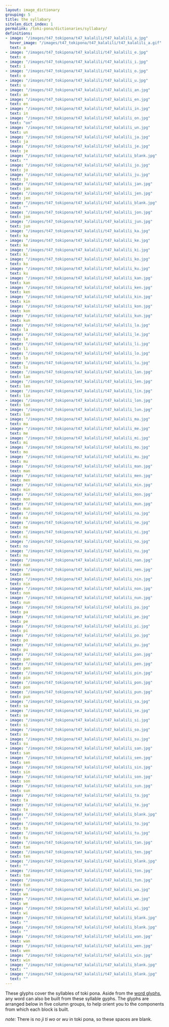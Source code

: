 ```yaml
---
layout: image_dictionary
grouping: 5
title: the syllabary
sitelen_dict_index: 1
permalink: /toki-pona/dictionaries/syllabary/
definitions:
- image: "/images/t47_tokipona/t47_kalalili/t47_kalalili_a.jpg"
  hover_image: "/images/t47_tokipona/t47_kalalili/t47_kalalili_a.gif"
  text: a
- image: "/images/t47_tokipona/t47_kalalili/t47_kalalili_e.jpg"
  text: e
- image: "/images/t47_tokipona/t47_kalalili/t47_kalalili_i.jpg"
  text: i
- image: "/images/t47_tokipona/t47_kalalili/t47_kalalili_o.jpg"
  text: o
- image: "/images/t47_tokipona/t47_kalalili/t47_kalalili_u.jpg"
  text: u
- image: "/images/t47_tokipona/t47_kalalili/t47_kalalili_an.jpg"
  text: an
- image: "/images/t47_tokipona/t47_kalalili/t47_kalalili_en.jpg"
  text: en
- image: "/images/t47_tokipona/t47_kalalili/t47_kalalili_in.jpg"
  text: in
- image: "/images/t47_tokipona/t47_kalalili/t47_kalalili_on.jpg"
  text: "on"
- image: "/images/t47_tokipona/t47_kalalili/t47_kalalili_un.jpg"
  text: un
- image: "/images/t47_tokipona/t47_kalalili/t47_kalalili_ja.jpg"
  text: ja
- image: "/images/t47_tokipona/t47_kalalili/t47_kalalili_je.jpg"
  text: je
- image: "/images/t47_tokipona/t47_kalalili/t47_kalalili_blank.jpg"
  text: ""
- image: "/images/t47_tokipona/t47_kalalili/t47_kalalili_jo.jpg"
  text: jo
- image: "/images/t47_tokipona/t47_kalalili/t47_kalalili_ju.jpg"
  text: ju
- image: "/images/t47_tokipona/t47_kalalili/t47_kalalili_jan.jpg"
  text: jan
- image: "/images/t47_tokipona/t47_kalalili/t47_kalalili_jen.jpg"
  text: jen
- image: "/images/t47_tokipona/t47_kalalili/t47_kalalili_blank.jpg"
  text: ""
- image: "/images/t47_tokipona/t47_kalalili/t47_kalalili_jon.jpg"
  text: jon
- image: "/images/t47_tokipona/t47_kalalili/t47_kalalili_jun.jpg"
  text: jun
- image: "/images/t47_tokipona/t47_kalalili/t47_kalalili_ka.jpg"
  text: ka
- image: "/images/t47_tokipona/t47_kalalili/t47_kalalili_ke.jpg"
  text: ke
- image: "/images/t47_tokipona/t47_kalalili/t47_kalalili_ki.jpg"
  text: ki
- image: "/images/t47_tokipona/t47_kalalili/t47_kalalili_ko.jpg"
  text: ko
- image: "/images/t47_tokipona/t47_kalalili/t47_kalalili_ku.jpg"
  text: ku
- image: "/images/t47_tokipona/t47_kalalili/t47_kalalili_kan.jpg"
  text: kan
- image: "/images/t47_tokipona/t47_kalalili/t47_kalalili_ken.jpg"
  text: ken
- image: "/images/t47_tokipona/t47_kalalili/t47_kalalili_kin.jpg"
  text: kin
- image: "/images/t47_tokipona/t47_kalalili/t47_kalalili_kon.jpg"
  text: kon
- image: "/images/t47_tokipona/t47_kalalili/t47_kalalili_kun.jpg"
  text: kun
- image: "/images/t47_tokipona/t47_kalalili/t47_kalalili_la.jpg"
  text: la
- image: "/images/t47_tokipona/t47_kalalili/t47_kalalili_le.jpg"
  text: le
- image: "/images/t47_tokipona/t47_kalalili/t47_kalalili_li.jpg"
  text: li
- image: "/images/t47_tokipona/t47_kalalili/t47_kalalili_lo.jpg"
  text: lo
- image: "/images/t47_tokipona/t47_kalalili/t47_kalalili_lu.jpg"
  text: lu
- image: "/images/t47_tokipona/t47_kalalili/t47_kalalili_lan.jpg"
  text: lan
- image: "/images/t47_tokipona/t47_kalalili/t47_kalalili_len.jpg"
  text: len
- image: "/images/t47_tokipona/t47_kalalili/t47_kalalili_lin.jpg"
  text: lin
- image: "/images/t47_tokipona/t47_kalalili/t47_kalalili_lon.jpg"
  text: lon
- image: "/images/t47_tokipona/t47_kalalili/t47_kalalili_lun.jpg"
  text: lun
- image: "/images/t47_tokipona/t47_kalalili/t47_kalalili_ma.jpg"
  text: ma
- image: "/images/t47_tokipona/t47_kalalili/t47_kalalili_me.jpg"
  text: me
- image: "/images/t47_tokipona/t47_kalalili/t47_kalalili_mi.jpg"
  text: mi
- image: "/images/t47_tokipona/t47_kalalili/t47_kalalili_mo.jpg"
  text: mo
- image: "/images/t47_tokipona/t47_kalalili/t47_kalalili_mu.jpg"
  text: mu
- image: "/images/t47_tokipona/t47_kalalili/t47_kalalili_man.jpg"
  text: man
- image: "/images/t47_tokipona/t47_kalalili/t47_kalalili_men.jpg"
  text: men
- image: "/images/t47_tokipona/t47_kalalili/t47_kalalili_min.jpg"
  text: min
- image: "/images/t47_tokipona/t47_kalalili/t47_kalalili_mon.jpg"
  text: mon
- image: "/images/t47_tokipona/t47_kalalili/t47_kalalili_mun.jpg"
  text: mun
- image: "/images/t47_tokipona/t47_kalalili/t47_kalalili_na.jpg"
  text: na
- image: "/images/t47_tokipona/t47_kalalili/t47_kalalili_ne.jpg"
  text: ne
- image: "/images/t47_tokipona/t47_kalalili/t47_kalalili_ni.jpg"
  text: ni
- image: "/images/t47_tokipona/t47_kalalili/t47_kalalili_no.jpg"
  text: no
- image: "/images/t47_tokipona/t47_kalalili/t47_kalalili_nu.jpg"
  text: nu
- image: "/images/t47_tokipona/t47_kalalili/t47_kalalili_nan.jpg"
  text: nan
- image: "/images/t47_tokipona/t47_kalalili/t47_kalalili_nen.jpg"
  text: nen
- image: "/images/t47_tokipona/t47_kalalili/t47_kalalili_nin.jpg"
  text: nin
- image: "/images/t47_tokipona/t47_kalalili/t47_kalalili_non.jpg"
  text: non
- image: "/images/t47_tokipona/t47_kalalili/t47_kalalili_nun.jpg"
  text: nun
- image: "/images/t47_tokipona/t47_kalalili/t47_kalalili_pa.jpg"
  text: pa
- image: "/images/t47_tokipona/t47_kalalili/t47_kalalili_pe.jpg"
  text: pe
- image: "/images/t47_tokipona/t47_kalalili/t47_kalalili_pi.jpg"
  text: pi
- image: "/images/t47_tokipona/t47_kalalili/t47_kalalili_po.jpg"
  text: po
- image: "/images/t47_tokipona/t47_kalalili/t47_kalalili_pu.jpg"
  text: pu
- image: "/images/t47_tokipona/t47_kalalili/t47_kalalili_pan.jpg"
  text: pan
- image: "/images/t47_tokipona/t47_kalalili/t47_kalalili_pen.jpg"
  text: pen
- image: "/images/t47_tokipona/t47_kalalili/t47_kalalili_pin.jpg"
  text: pin
- image: "/images/t47_tokipona/t47_kalalili/t47_kalalili_pon.jpg"
  text: pon
- image: "/images/t47_tokipona/t47_kalalili/t47_kalalili_pun.jpg"
  text: pun
- image: "/images/t47_tokipona/t47_kalalili/t47_kalalili_sa.jpg"
  text: sa
- image: "/images/t47_tokipona/t47_kalalili/t47_kalalili_se.jpg"
  text: se
- image: "/images/t47_tokipona/t47_kalalili/t47_kalalili_si.jpg"
  text: si
- image: "/images/t47_tokipona/t47_kalalili/t47_kalalili_so.jpg"
  text: so
- image: "/images/t47_tokipona/t47_kalalili/t47_kalalili_su.jpg"
  text: su
- image: "/images/t47_tokipona/t47_kalalili/t47_kalalili_san.jpg"
  text: san
- image: "/images/t47_tokipona/t47_kalalili/t47_kalalili_sen.jpg"
  text: sen
- image: "/images/t47_tokipona/t47_kalalili/t47_kalalili_sin.jpg"
  text: sin
- image: "/images/t47_tokipona/t47_kalalili/t47_kalalili_son.jpg"
  text: son
- image: "/images/t47_tokipona/t47_kalalili/t47_kalalili_sun.jpg"
  text: sun
- image: "/images/t47_tokipona/t47_kalalili/t47_kalalili_ta.jpg"
  text: ta
- image: "/images/t47_tokipona/t47_kalalili/t47_kalalili_te.jpg"
  text: te
- image: "/images/t47_tokipona/t47_kalalili/t47_kalalili_blank.jpg"
  text: ""
- image: "/images/t47_tokipona/t47_kalalili/t47_kalalili_to.jpg"
  text: to
- image: "/images/t47_tokipona/t47_kalalili/t47_kalalili_tu.jpg"
  text: tu
- image: "/images/t47_tokipona/t47_kalalili/t47_kalalili_tan.jpg"
  text: tan
- image: "/images/t47_tokipona/t47_kalalili/t47_kalalili_ten.jpg"
  text: ten
- image: "/images/t47_tokipona/t47_kalalili/t47_kalalili_blank.jpg"
  text: ""
- image: "/images/t47_tokipona/t47_kalalili/t47_kalalili_ton.jpg"
  text: ton
- image: "/images/t47_tokipona/t47_kalalili/t47_kalalili_tun.jpg"
  text: tun
- image: "/images/t47_tokipona/t47_kalalili/t47_kalalili_wa.jpg"
  text: wa
- image: "/images/t47_tokipona/t47_kalalili/t47_kalalili_we.jpg"
  text: we
- image: "/images/t47_tokipona/t47_kalalili/t47_kalalili_wi.jpg"
  text: wi
- image: "/images/t47_tokipona/t47_kalalili/t47_kalalili_blank.jpg"
  text: ""
- image: "/images/t47_tokipona/t47_kalalili/t47_kalalili_blank.jpg"
  text: ""
- image: "/images/t47_tokipona/t47_kalalili/t47_kalalili_wan.jpg"
  text: wan
- image: "/images/t47_tokipona/t47_kalalili/t47_kalalili_wen.jpg"
  text: wen
- image: "/images/t47_tokipona/t47_kalalili/t47_kalalili_win.jpg"
  text: win
- image: "/images/t47_tokipona/t47_kalalili/t47_kalalili_blank.jpg"
  text: ""
- image: "/images/t47_tokipona/t47_kalalili/t47_kalalili_blank.jpg"
  text: ""
---
```


These glyphs cover the syllables of toki pona.  Aside from the [word glyphs](/toki-pona/dictionaries/glyphs/), any word can also be built from these syllable gyphs. The glyphs are arranged below in five column groups, to help orient you to the components from which each block is built.

_note:_ There is no _ji_ _ti_ _wo_ or _wu_ in toki pona, so these spaces are blank.




